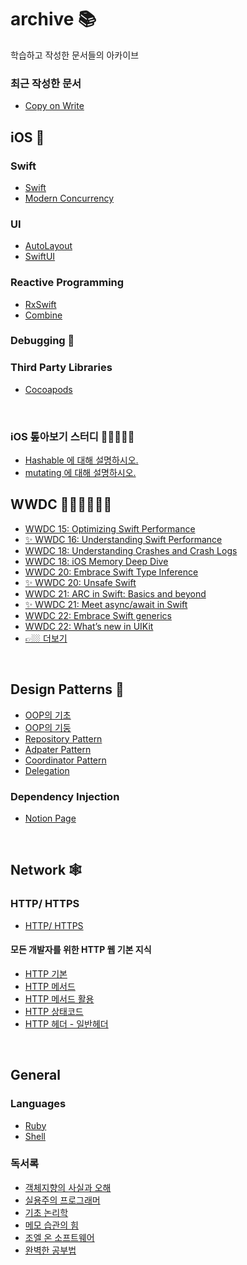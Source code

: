 # archive 📚
학습하고 작성한 문서들의 아카이브 

### 최근 작성한 문서
- [Copy on Write](https://marsh-flavor-e1c.notion.site/COW-a1cd98edeeb34fbdbc60f6588342ed16)

## iOS 🍎
### Swift
- [Swift](https://marsh-flavor-e1c.notion.site/Swift-ca78480ec0934dd7ae2553cab74e32e9)
- [Modern Concurrency](https://marsh-flavor-e1c.notion.site/Concurrency-4d7aa5ae54994b3989119a5d4bdea87a)
### UI
- [AutoLayout](https://marsh-flavor-e1c.notion.site/AutoLayout-7e7a62af283a4b3b8704dfb7afd84edb)
- [SwiftUI](https://marsh-flavor-e1c.notion.site/SwiftUI-483788fdf4ec40698ea382c544f332a9)
### Reactive Programming
- [RxSwift](https://marsh-flavor-e1c.notion.site/RXSwift-29455410f754415a99dc5d85537a9385)
- [Combine](https://marsh-flavor-e1c.notion.site/Combine-d43c52a20ec94082a5feb2e32f1bef28)
### Debugging 🐞

### Third Party Libraries
- [Cocoapods](https://marsh-flavor-e1c.notion.site/Cocoapods-77fb8b73cd774a29bce1030378101320)
</br>

### iOS 톺아보기 스터디 🕵🏾🕵🏻‍♀️
- [Hashable 에 대해 설명하시오.](https://marsh-flavor-e1c.notion.site/Hashable-1ef256a59f3b44cd96959c08e5c16931)
- [mutating 에 대해 설명하시오.](https://marsh-flavor-e1c.notion.site/mutating-cfb4c525e27d4df99cccb43e08c6a573)

## WWDC 👩🏻‍💻👨🏼‍💻
- [WWDC 15: Optimizing Swift Performance](https://marsh-flavor-e1c.notion.site/WWDC-15-Optimizing-Swift-Performance-2474a309450d4b7f971cba6397224ead)
- [✨ WWDC 16: Understanding Swift Performance](https://marsh-flavor-e1c.notion.site/WWDC-16-Understanding-Swift-Performance-b51aa78f5c16464789ea2706ce9b9293)
- [WWDC 18: Understanding Crashes and Crash Logs](https://marsh-flavor-e1c.notion.site/WWDC-18-Understanding-Crashes-and-Crash-Logs-a9b508d0644d46a6b6aa1c56191e04b6)
- [WWDC 18: iOS Memory Deep Dive](https://marsh-flavor-e1c.notion.site/iOS-Memory-Deep-Dive-d01a578ee6ea4bd8b5da68f030eb1b14)
- [WWDC 20: Embrace Swift Type Inference](https://woozzang.tistory.com/187)
- [✨ WWDC 20: Unsafe Swift](https://marsh-flavor-e1c.notion.site/WWDC-20-Unsafe-Swift-871ea5ef766640fc87fe1a9c65976fec)
- [WWDC 21: ARC in Swift: Basics and beyond](https://woozzang.tistory.com/186)
- [✨ WWDC 21: Meet async/await in Swift](https://marsh-flavor-e1c.notion.site/WWDC-21-Meet-async-await-in-Swift-448e57347a324b209c58a6acce3302ce)
- [WWDC 22: Embrace Swift generics](https://marsh-flavor-e1c.notion.site/WWDC-22-Embrace-Swift-generics-6a0dbfb0f35e43dfbbeda1e389ce8b54)
- [WWDC 22: What’s new in UIKit](https://marsh-flavor-e1c.notion.site/WWDC22-What-s-new-in-UIKit-c5ec24525de5498cb0c764d4ec8299b5)
- [👉🏼 더보기](https://marsh-flavor-e1c.notion.site/WWDC-d86275dcf96a4b56a12d6d8a00527b1a)

</br>

## Design Patterns 🧱
- [OOP의 기초](https://marsh-flavor-e1c.notion.site/OOP-8726371f1e2d4c8fa672a5488f923c79)
- [OOP의 기둥](https://marsh-flavor-e1c.notion.site/OOP-44d19199f1c046cdac1ca496d0390413)
- [Repository Pattern](https://marsh-flavor-e1c.notion.site/Repository-Pattern-e5e5992bef014a699f990b47743ea34e)
- [Adpater Pattern](https://www.notion.so/Adapter-Pattern-46a40d2186ee4cd79602baa70b99b10f)
- [Coordinator Pattern](https://marsh-flavor-e1c.notion.site/Coordinator-Pattern-52ccb3dbf8ad4818988c56760fbc2fc2)
- [Delegation](https://www.notion.so/Delegation-d1abc25e5e764235bac971d741f7e5bf)

### Dependency Injection
- [Notion Page](https://marsh-flavor-e1c.notion.site/Dependency-Injection-1c2ecc98ec754b3b9251513865f4d03b)

</br>

## Network 🕸
### HTTP/ HTTPS
- [HTTP/ HTTPS](https://marsh-flavor-e1c.notion.site/HTTP-HTTPS-5f1df3301e584319b60050b34974395f)
#### 모든 개발자를 위한 HTTP 웹 기본 지식
- [HTTP 기본](https://marsh-flavor-e1c.notion.site/HTTP-c968cb084fc34ac2a6ec15371a144ae2)
- [HTTP 메서드](https://marsh-flavor-e1c.notion.site/HTTP-fb7d716c047c459291c1e0b59b77cabc)
- [HTTP 메서드 활용](https://marsh-flavor-e1c.notion.site/HTTP-cb1af0ec34214d4da4f4af529514fa84)
- [HTTP 상태코드](https://marsh-flavor-e1c.notion.site/HTTP-6da7a207a8234e7aa316507561a7c822)
- [HTTP 헤더 - 일반헤더](https://marsh-flavor-e1c.notion.site/HTTP-6cbce129134d4404953682eedfc536be)

</br>

## General

### Languages
- [Ruby](https://marsh-flavor-e1c.notion.site/Ruby-3e118ee1e36b4936aea2cf4e5023a0e8)
- [Shell](https://marsh-flavor-e1c.notion.site/Linux-Command-Line-cc1755a537e8487590b67ff37c974a72)

### 독서록
- [객체지향의 사실과 오해](https://www.notion.so/99cfa573525e443199eac730d8c1c69f)
- [실용주의 프로그래머](https://www.notion.so/8ee1da1f23e24487b56a999381613ce6)
- [기초 논리학](https://www.notion.so/b3302f542c60425494f857c070c51b05)
- [메모 습관의 힘](https://www.notion.so/b8aef76b1bc7459889357f20b21f90b7)
- [조엘 온 소프트웨어](https://www.notion.so/cad5c42c5360401baf46fbce57e12c94)
- [완벽한 공부법](https://www.notion.so/42dcd352ac84464892df313820daecc8)
